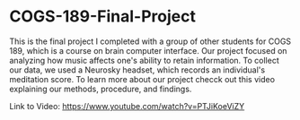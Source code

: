 # COGS-189-Final-Project

This is the final project I completed with a group of other students for COGS 189, which is a course on brain computer interface. Our project focused on analyzing how music affects one's ability to retain information. To collect our data, we used a Neurosky headset, which records an individual's meditation score. To learn more about our project checck out this video explaining our methods, procedure, and findings.

Link to Video: https://www.youtube.com/watch?v=PTJiKoeViZY
